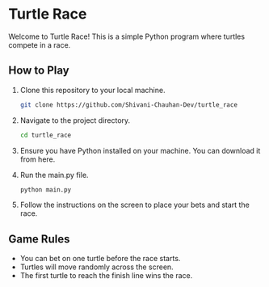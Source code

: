 # Turtle Race

Welcome to Turtle Race! This is a simple Python program where turtles compete in a race.

## How to Play

1. Clone this repository to your local machine.
   ```bash
   git clone https://github.com/Shivani-Chauhan-Dev/turtle_race

1. Navigate to the project directory.
    ```bash
    cd turtle_race

2. Ensure you have Python installed on your machine. You can download it from here.

3. Run the main.py file.

    ```bash
    python main.py


4. Follow the instructions on the screen to place your bets and start the race.

## Game Rules
- You can bet on one turtle before the race starts.
- Turtles will move randomly across the screen.
- The first turtle to reach the finish line wins the race.


